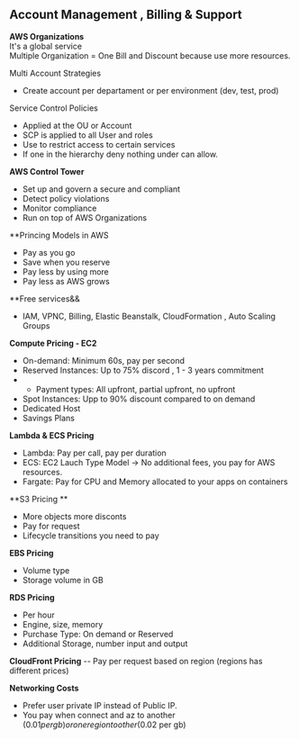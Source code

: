 ## Account Management , Billing & Support

**AWS Organizations**\
It's a global service\
Multiple Organization = One Bill and Discount because use more resources.

Multi Account Strategies
- Create account per departament or per environment (dev, test, prod)

Service Control Policies
- Applied at the OU or Account
- SCP is applied to all User and roles
- Use to restrict access to certain services
- If one in the hierarchy deny nothing under can allow.

**AWS Control Tower**
- Set up and govern a secure and compliant
- Detect policy violations
- Monitor compliance
- Run on top of AWS Organizations

**Princing Models in AWS
- Pay as you go
- Save when you reserve
- Pay less by using more 
- Pay less as AWS grows

**Free services&&
- IAM, VPNC, Billing, Elastic Beanstalk, CloudFormation , Auto Scaling Groups

**Compute Pricing - EC2**
- On-demand: Minimum 60s, pay per second
- Reserved Instances: Up to 75% discord , 1 - 3 years commitment
- - Payment types: All upfront, partial upfront, no upfront
- Spot Instances: Upp to 90% discount compared to on demand
- Dedicated Host
- Savings Plans

**Lambda & ECS Pricing**
- Lambda: Pay per call, pay per duration
- ECS: EC2 Lauch Type Model -> No additional fees, you pay for AWS resources.
- Fargate: Pay for CPU and Memory allocated to your apps on containers

**S3 Pricing **
- More objects more disconts
- Pay for request
- Lifecycle transitions you need to pay

**EBS Pricing**
- Volume type
- Storage volume in GB

**RDS Pricing**
- Per hour
- Engine, size, memory
- Purchase Type: On demand or Reserved
- Additional Storage, number input and output

**CloudFront Pricing**
-- Pay per request based on region (regions has different prices)

**Networking Costs**
- Prefer user private IP instead of Public IP.
- You pay when connect and az to another ($0.01 per gb)  or  one region to other ($0.02 per gb)

